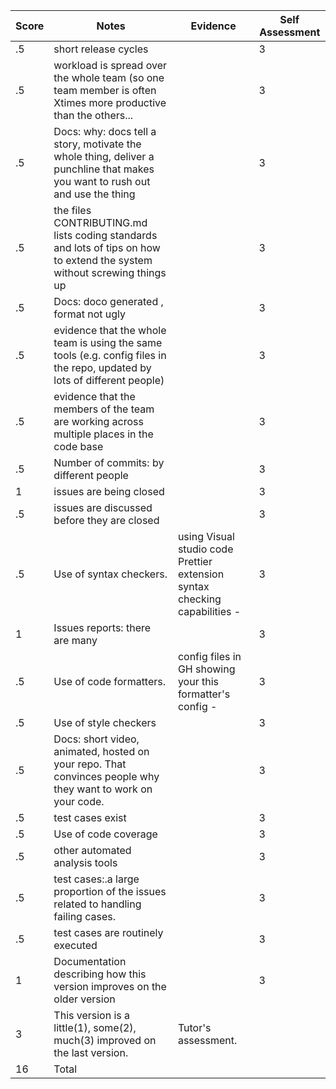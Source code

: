 |Score|Notes|Evidence|Self Assessment|
|-|-----|-------|--|
|.5| short release cycles| | 3|
|.5| workload is spread over the whole team (so one team member is often Xtimes more productive than the others...|| 3|
|.5|Docs: why: docs tell a story, motivate the whole thing, deliver a punchline that makes you want to rush out and use the thing ||3|
|.5|the files CONTRIBUTING.md lists coding standards and lots of tips on how to extend the system without screwing things up  | |3|
|.5|Docs: doco generated , format not ugly  | |3|
|.5|evidence that the whole team is using the same tools (e.g. config files in the repo, updated by lots of different people) | |3|
|.5|evidence that the members of the team are working across multiple places in the code base ||3|
|.5|Number of commits: by different people  ||3|
|1|issues are being closed | |3|
|.5|issues are discussed before they are closed ||3|
|.5|Use of syntax checkers. | using Visual studio code Prettier extension syntax checking capabilities - |3|
|1|Issues reports: there are many  |  | 3|
|.5|Use of code formatters. | config files in GH showing your this formatter's config -  |3|
|.5|Use of style checkers | |3|
|.5|Docs: short video, animated, hosted on your repo. That convinces people why they want to work on your code. |  |3|
|.5|test cases exist  | |3|
|.5|Use of code coverage  | |3|
|.5|other automated analysis tools  |  |3|
|.5|test cases:.a large proportion of the issues related to handling failing cases. |  |3|
|.5|test cases are routinely executed | |3|
|1|Documentation describing how this version improves on the older version||3|
|3|This version is a little(1), some(2), much(3) improved on the last version.|Tutor's assessment.| |
|16| Total|
